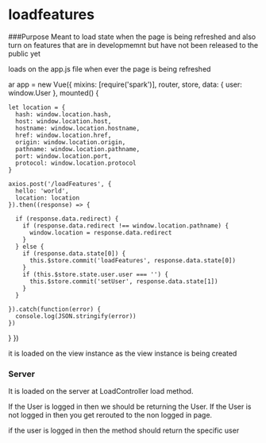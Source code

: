 # loadfeatures

###Purpose
Meant to load state when the page is being refreshed 
and also turn on features that are in developmemnt but
have not been released to the public yet

loads on the app.js file when ever the page is being 
refreshed

ar app = new Vue({
  mixins: [require('spark')],
  router,
  store,
  data: {
    user: window.User
  },
  mounted() {

    let location = {
      hash: window.location.hash,
      host: window.location.host,
      hostname: window.location.hostname,
      href: window.location.href,
      origin: window.location.origin,
      pathname: window.location.pathname,
      port: window.location.port,
      protocol: window.location.protocol
    }

    axios.post('/loadFeatures', {
      hello: 'world',
      location: location
    }).then((response) => {

      if (response.data.redirect) {
        if (response.data.redirect !== window.location.pathname) {
          window.location = response.data.redirect
        }
      } else {
        if (response.data.state[0]) {
          this.$store.commit('loadFeatures', response.data.state[0])
        }
        if (this.$store.state.user.user === '') {
          this.$store.commit('setUser', response.data.state[1])
        }
      }

    }).catch(function(error) {
      console.log(JSON.stringify(error))
    })
  }
})

it is loaded on the view instance as the view instance is being created

### Server
It is loaded on the server at LoadController load method.

If the User is logged in then we should be returning the User. If the User is not 
logged in then you get rerouted to the non logged in page.

if the user is logged in then the method should return the specific user